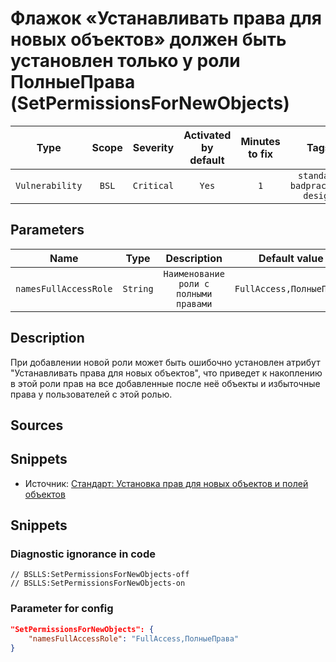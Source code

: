 # Флажок «Устанавливать права для новых объектов» должен быть установлен только у роли ПолныеПрава (SetPermissionsForNewObjects)

|      Type       | Scope |  Severity  | Activated<br>by default | Minutes<br>to fix |                        Tags                         |
|:---------------:|:-----:|:----------:|:-----------------------------:|:-----------------------:|:---------------------------------------------------:|
| `Vulnerability` | `BSL` | `Critical` |             `Yes`             |           `1`           | `standard`<br>`badpractice`<br>`design` |

## Parameters


|         Name          |   Type   |              Description              |      Default value       |
|:---------------------:|:--------:|:-------------------------------------:|:------------------------:|
| `namesFullAccessRole` | `String` | `Наименование роли с полными правами` | `FullAccess,ПолныеПрава` |
<!-- Блоки выше заполняются автоматически, не трогать -->
## Description
При добавлении новой роли может быть ошибочно установлен атрибут "Устанавливать права для новых объектов", что приведет к накоплению в этой роли прав на все добавленные после неё объекты и избыточные права у пользователей с этой ролью.

## Sources
<!-- В данном разделе приводятся примеры, на которые диагностика срабатывает, а также можно привести пример, как можно исправить ситуацию -->

## Snippets

* Источник: [Стандарт: Установка прав для новых объектов и полей объектов](https://its.1c.ru/db/v8std/content/532/hdoc)

## Snippets

<!-- Блоки ниже заполняются автоматически, не трогать -->
### Diagnostic ignorance in code

```bsl
// BSLLS:SetPermissionsForNewObjects-off
// BSLLS:SetPermissionsForNewObjects-on
```

### Parameter for config

```json
"SetPermissionsForNewObjects": {
    "namesFullAccessRole": "FullAccess,ПолныеПрава"
}
```
